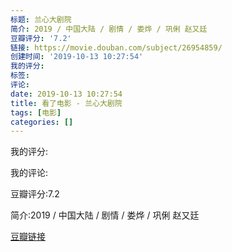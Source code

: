 ```yaml
---
标题: 兰心大剧院
简介: 2019 / 中国大陆 / 剧情 / 娄烨 / 巩俐 赵又廷
豆瓣评分: '7.2'
链接: https://movie.douban.com/subject/26954859/
创建时间: '2019-10-13 10:27:54'
我的评分:
标签:
评论:
date: 2019-10-13 10:27:54
title: 看了电影 - 兰心大剧院
tags: [电影]
categories: []
---
```


我的评分:

我的评论:

豆瓣评分:7.2

简介:2019 / 中国大陆 / 剧情 / 娄烨 / 巩俐 赵又廷

[豆瓣链接](https://movie.douban.com/subject/26954859/)

